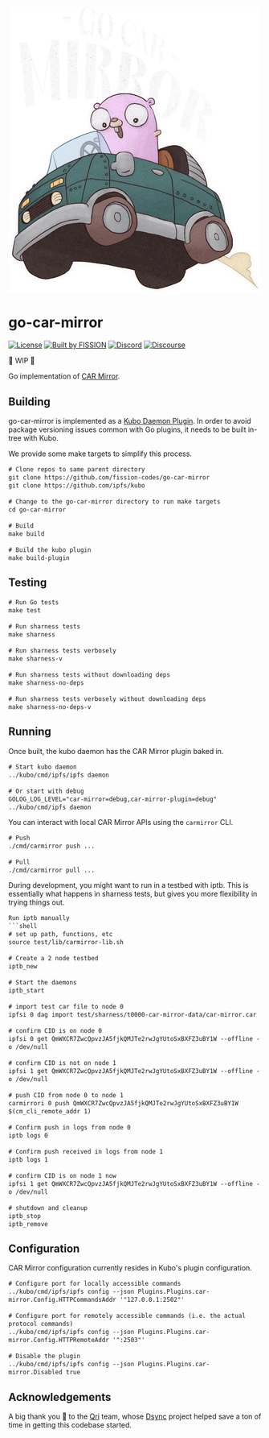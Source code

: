 ![](https://github.com/fission-codes/go-car-mirror/raw/master/assets/logo.png?sanitize=true)

# go-car-mirror

[![License](https://img.shields.io/badge/License-Apache%202.0-blue.svg)](https://github.com/fission-codes/blob/master/LICENSE)
[![Built by FISSION](https://img.shields.io/badge/⌘-Built_by_FISSION-purple.svg)](https://fission.codes)
[![Discord](https://img.shields.io/discord/478735028319158273.svg)](https://discord.gg/zAQBDEq)
[![Discourse](https://img.shields.io/discourse/https/talk.fission.codes/topics)](https://talk.fission.codes)


🚧 WIP 🚧

Go implementation of [CAR Mirror](https://github.com/fission-codes/spec/tree/main/car-pool).

## Building

go-car-mirror is implemented as a [Kubo Daemon Plugin](https://github.com/ipfs/kubo/blob/master/docs/plugins.md#daemon).
In order to avoid package versioning issues common with Go plugins, it needs to be built in-tree with Kubo.

We provide some make targets to simplify this process.

```
# Clone repos to same parent directory
git clone https://github.com/fission-codes/go-car-mirror
git clone https://github.com/ipfs/kubo

# Change to the go-car-mirror directory to run make targets
cd go-car-mirror

# Build
make build

# Build the kubo plugin
make build-plugin
```

## Testing

```
# Run Go tests
make test

# Run sharness tests
make sharness

# Run sharness tests verbosely
make sharness-v

# Run sharness tests without downloading deps
make sharness-no-deps

# Run sharness tests verbosely without downloading deps
make sharness-no-deps-v
```

## Running

Once built, the kubo daemon has the CAR Mirror plugin baked in.

```
# Start kubo daemon
../kubo/cmd/ipfs/ipfs daemon

# Or start with debug
GOLOG_LOG_LEVEL="car-mirror=debug,car-mirror-plugin=debug" ../kubo/cmd/ipfs daemon
```

You can interact with local CAR Mirror APIs using the `carmirror` CLI.

```
# Push
./cmd/carmirror push ...

# Pull
./cmd/carmirror pull ...
```

During development, you might want to run in a testbed with iptb.  This is essentially what happens in sharness tests, but gives you more flexibility in trying things out.

```
Run iptb manually
```shell
# set up path, functions, etc
source test/lib/carmirror-lib.sh

# Create a 2 node testbed
iptb_new

# Start the daemons
iptb_start

# import test car file to node 0
ipfsi 0 dag import test/sharness/t0000-car-mirror-data/car-mirror.car

# confirm CID is on node 0
ipfsi 0 get QmWXCR7ZwcQpvzJA5fjkQMJTe2rwJgYUtoSxBXFZ3uBY1W --offline -o /dev/null

# confirm CID is not on node 1
ipfsi 1 get QmWXCR7ZwcQpvzJA5fjkQMJTe2rwJgYUtoSxBXFZ3uBY1W --offline -o /dev/null

# push CID from node 0 to node 1
carmirrori 0 push QmWXCR7ZwcQpvzJA5fjkQMJTe2rwJgYUtoSxBXFZ3uBY1W $(cm_cli_remote_addr 1)

# Confirm push in logs from node 0
iptb logs 0

# Confirm push received in logs from node 1
iptb logs 1

# confirm CID is on node 1 now
ipfsi 1 get QmWXCR7ZwcQpvzJA5fjkQMJTe2rwJgYUtoSxBXFZ3uBY1W --offline -o /dev/null

# shutdown and cleanup
iptb_stop
iptb_remove
```

## Configuration

CAR Mirror configuration currently resides in Kubo's plugin configuration.

```
# Configure port for locally accessible commands
../kubo/cmd/ipfs/ipfs config --json Plugins.Plugins.car-mirror.Config.HTTPCommandsAddr '"127.0.0.1:2502"'

# Configure port for remotely accessible commands (i.e. the actual protocol commands)
../kubo/cmd/ipfs/ipfs config --json Plugins.Plugins.car-mirror.Config.HTTPRemoteAddr '":2503"'

# Disable the plugin
../kubo/cmd/ipfs/ipfs config --json Plugins.Plugins.car-mirror.Disabled true
```

## Acknowledgements

A big thank you 🙏 to the [Qri](https://github.com/qri-io) team, whose [Dsync](https://github.com/qri-io/dag) project helped save a ton of time in getting this codebase started.